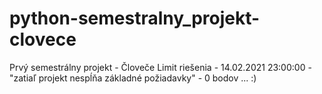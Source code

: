 # python-semestralny_projekt-clovece
Prvý semestrálny projekt - Človeče
Limit riešenia - 14.02.2021 23:00:00 - "zatiaľ projekt nespĺňa základné požiadavky" - 0 bodov ... :)

